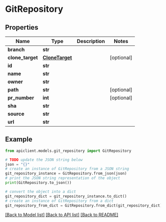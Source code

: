 # GitRepository


## Properties

Name | Type | Description | Notes
------------ | ------------- | ------------- | -------------
**branch** | **str** |  | 
**clone_target** | [**CloneTarget**](CloneTarget.md) |  | [optional] 
**id** | **str** |  | 
**name** | **str** |  | 
**owner** | **str** |  | 
**path** | **str** |  | [optional] 
**pr_number** | **int** |  | [optional] 
**sha** | **str** |  | 
**source** | **str** |  | 
**url** | **str** |  | 

## Example

```python
from apiclient.models.git_repository import GitRepository

# TODO update the JSON string below
json = "{}"
# create an instance of GitRepository from a JSON string
git_repository_instance = GitRepository.from_json(json)
# print the JSON string representation of the object
print(GitRepository.to_json())

# convert the object into a dict
git_repository_dict = git_repository_instance.to_dict()
# create an instance of GitRepository from a dict
git_repository_from_dict = GitRepository.from_dict(git_repository_dict)
```
[[Back to Model list]](../README.md#documentation-for-models) [[Back to API list]](../README.md#documentation-for-api-endpoints) [[Back to README]](../README.md)


